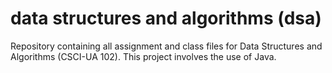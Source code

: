 # data structures and algorithms (dsa)
Repository containing all assignment and class files for Data Structures and Algorithms (CSCI-UA 102). This project involves the use of Java.
